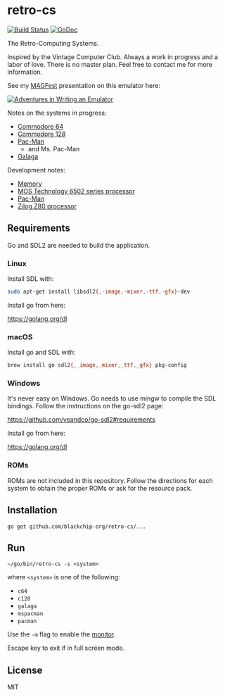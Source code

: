 # retro-cs

[![Build Status](https://travis-ci.com/blackchip-org/retro-cs.svg?branch=master)](https://travis-ci.com/blackchip-org/retro-cs) [![GoDoc](https://godoc.org/github.com/blackchip-org/retro-cs?status.svg)](https://godoc.org/github.com/blackchip-org/retro-cs)

The Retro-Computing Systems.

Inspired by the Vintage Computer Club. Always a work in progress and a labor of love. There is no master plan. Feel free to contact me for more information.

See my [MAGFest](https://www.magfest.org/) presentation on this emulator here:

[![Adventures in Writing an Emulator](https://www.youtube.com/watch?v=kO0rGXFjIA8/0.jpg)](https://www.youtube.com/watch?v=kO0rGXFjIA8 "Video Title")

Notes on the systems in progress:

- [Commodore 64](doc/c64.md)
- [Commodore 128](doc/c128.md)
- [Pac-Man](doc/pacman.md)
  - and Ms. Pac-Man
- [Galaga](doc/galaga.md)

Development notes:

- [Memory](doc/memory.md)
- [MOS Technology 6502 series processor](doc/m6502.md)
- [Pac-Man](https://github.com/blackchip-org/retro-cs/blob/master/doc/pacman.md#development-notes)
- [Zilog Z80 processor](doc/z80.md)

## Requirements

Go and SDL2 are needed to build the application.

### Linux

Install SDL with:

```bash
sudo apt-get install libsdl2{,-image,-mixer,-ttf,-gfx}-dev
```

Install go from here:

https://golang.org/dl

### macOS

Install go and SDL with:

```bash
brew install go sdl2{,_image,_mixer,_ttf,_gfx} pkg-config
```

### Windows

It's never easy on Windows. Go needs to use mingw to compile the SDL bindings. Follow the instructions on the go-sdl2 page:

https://github.com/veandco/go-sdl2#requirements

Install go from here:

https://golang.org/dl

### ROMs

ROMs are not included in this repository. Follow the directions for each system to obtain the proper ROMs or ask for the resource pack.


## Installation

```
go get github.com/blackchip-org/retro-cs/...
```

## Run

```
~/go/bin/retro-cs -s <system>
```

where `<system>` is one of the following:

- `c64`
- `c128`
- `galaga`
- `mspacman`
- `pacman`

Use the `-m` flag to enable the [monitor](doc/monitor.md).

Escape key to exit if in full screen mode.

## License

MIT
